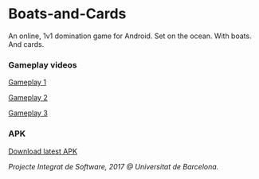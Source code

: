 # Boats-and-Cards
An online, 1v1 domination game for Android. Set on the ocean. With boats. And cards.

### Gameplay videos
[Gameplay 1](https://youtu.be/HyPqMglQ6FY)

[Gameplay 2](https://youtu.be/QEkrKX9jbD4)

[Gameplay 3](https://youtu.be/16Qo80aVAzs)

### APK
[Download latest APK](https://drive.google.com/open?id=0BwKCPm_BXalKcS05QzJyMWV3MXc)

*Projecte Integrat de Software, 2017 @ Universitat de Barcelona.*
